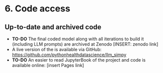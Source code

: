 # 6. Code access

##  Up-to-date and archived code

* **TO-DO** The final coded model along with all iterations to build it (including LLM prompts) are archived at Zenodo [INSERT: zenodo link]
* A live version of the is available via GitHub: https://github.com/pythonhealthdatascience/llm_simpy
* **TO-DO** An easier to read JupyterBook of the project and code is available online: [insert Pages link]